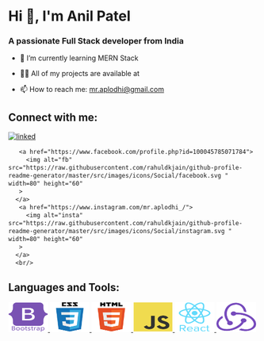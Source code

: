 <h1 >Hi 👋, I'm Anil Patel </h1>
<h3>A passionate Full Stack developer from India</h3>

- 🌱 I’m currently learning  MERN Stack 

- 👨‍💻 All of my projects are available at

- 📫 How to reach me: mr.aplodhi@gmail.com
<h2>Connect with me:</h2>
       <a href="https://www.linkedin.com/in/anil-patel-0a8015182/">
         <img alt="linked" src="https://raw.githubusercontent.com/rahuldkjain/github-profile-readme-generator/master/src/images/icons/Social/linked-in-alt.svg"  width=80" height="60"
       >
      </a>
    
       <a href="https://www.facebook.com/profile.php?id=100045785071784">
         <img alt="fb" src="https://raw.githubusercontent.com/rahuldkjain/github-profile-readme-generator/master/src/images/icons/Social/facebook.svg "  width=80" height="60"
       >
      </a>
       <a href="https://www.instagram.com/mr.aplodhi_/">
         <img alt="insta" src="https://raw.githubusercontent.com/rahuldkjain/github-profile-readme-generator/master/src/images/icons/Social/instagram.svg "  width=80" height="60"
       >
      </a>
      <br/>
  <h2>Languages and Tools:</h2>   
    <a href="https://getbootstrap.com/">
         <img alt="boot" src="https://raw.githubusercontent.com/devicons/devicon/master/icons/bootstrap/bootstrap-plain-wordmark.svg "  width=80" height="60"
       >
           <a href="https://www.w3schools.com/css/">
         <img alt="css" src="https://raw.githubusercontent.com/devicons/devicon/master/icons/css3/css3-original-wordmark.svg "  width=80" height="60"
       >
      <a href="https://www.w3.org/html/">
         <img alt="html" src="https://raw.githubusercontent.com/devicons/devicon/master/icons/html5/html5-original-wordmark.svg"  width=80" height="60"
       >
           <a href="https://developer.mozilla.org/en-US/docs/Web/JavaScript">
         <img alt="js" src="https://raw.githubusercontent.com/devicons/devicon/master/icons/javascript/javascript-original.svg"  width=80" height="60"
       >
            <a href="https://reactjs.org/">
         <img alt="react" src="https://raw.githubusercontent.com/devicons/devicon/master/icons/react/react-original-wordmark.svg"  width=80" height="60"
       >
           <a href="https://www.qries.com/">
         <img alt="redux" src="https://raw.githubusercontent.com/devicons/devicon/master/icons/redux/redux-original.svg"  width=80" height="60"
       >
      </a>
        
        
